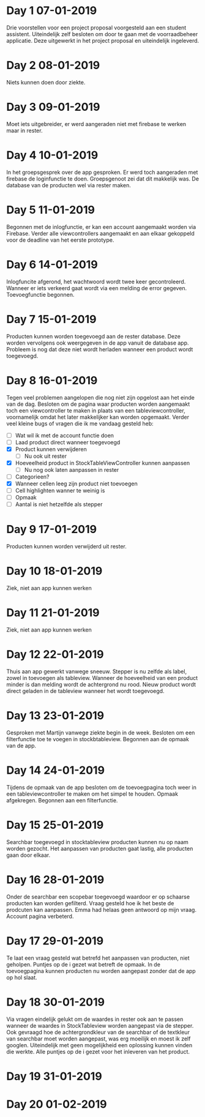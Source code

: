 # Day 1 07-01-2019
Drie voorstellen voor een project proposal voorgesteld aan een student assistent. Uiteindelijk zelf besloten om door te gaan met de voorraadbeheer applicatie. Deze uitgewerkt in het project proposal en uiteindelijk ingeleverd.

# Day 2 08-01-2019
Niets kunnen doen door ziekte.

# Day 3 09-01-2019
Moet iets uitgebreider, er werd aangeraden niet met firebase te werken maar in rester. 

# Day 4 10-01-2019
In het groepsgesprek over de app gesproken. Er werd toch aangeraden met firebase de loginfunctie te doen. Groepsgenoot zei dat dit makkelijk was. De database van de producten wel via rester maken.

# Day 5 11-01-2019
Begonnen met de inlogfunctie, er kan een account aangemaakt worden via Firebase. Verder alle viewcontrollers aangemaakt en aan elkaar gekoppeld voor de deadline van het eerste prototype.

# Day 6 14-01-2019
Inlogfuncite afgerond, het wachtwoord wordt twee keer gecontroleerd. Wanneer er iets verkeerd gaat wordt via een melding de error gegeven. Toevoegfunctie begonnen.

# Day 7 15-01-2019
Producten kunnen worden toegevoegd aan de rester database. Deze worden vervolgens ook weergegeven in de app vanuit de database app. Probleem is nog dat deze niet wordt herladen wanneer een product wordt toegevoegd.

# Day 8 16-01-2019
Tegen veel problemen aangelopen die nog niet zijn opgelost aan het einde van de dag. Besloten om de pagina waar producten worden aangemaakt toch een viewcontroller te maken in plaats van een tableviewcontroller, voornamelijk omdat het later makkelijker kan worden opgemaakt. Verder veel kleine bugs of vragen die ik me vandaag gesteld heb:
- [ ] Wat wil ik met de account functie doen
- [ ] Laad product direct wanneer toegevoegd
- [x] Product kunnen verwijderen
    - [ ] Nu ook uit rester
- [x] Hoeveelheid product in StockTableViewController kunnen aanpassen
    - [ ] Nu nog ook laten aanpassen in rester
- [ ] Categorieen?
- [x] Wanneer cellen leeg zijn product niet toevoegen
- [ ] Cell highlighten wanner te weinig is
- [ ] Opmaak
- [ ] Aantal is niet hetzelfde als stepper

# Day 9 17-01-2019
Producten kunnen worden verwijderd uit rester. 

# Day 10 18-01-2019
Ziek, niet aan app kunnen werken

# Day 11 21-01-2019
Ziek, niet aan app kunnen werken

# Day 12 22-01-2019
Thuis aan app gewerkt vanwege sneeuw. Stepper is nu zelfde als label, zowel in toevoegen als tableview. Wanneer de hoeveelheid van een product minder is dan melding wordt de achtergrond nu rood. Nieuw product wordt direct geladen in de tableview wanneer het wordt toegevoegd.

# Day 13 23-01-2019
Gesproken met Martijn vanwege ziekte begin in de week. Besloten om een filterfunctie toe te voegen in stockbtableview. Begonnen aan de opmaak van de app. 

# Day 14 24-01-2019
Tijdens de opmaak van de app besloten om de toevoegpagina toch weer in een tableviewcontroller te maken om het simpel te houden. Opmaak afgekregen. Begonnen aan een filterfunctie.

# Day 15 25-01-2019
Searchbar toegevoegd in stocktableview producten kunnen nu op naam worden gezocht. Het aanpassen van producten gaat lastig, alle producten gaan door elkaar.

# Day 16 28-01-2019
Onder de searchbar een scopebar toegevoegd waardoor er op schaarse producten kan worden gefilterd. Vraag gesteld hoe ik het beste de prodcuten kan aanpassen. Emma had helaas geen antwoord op mijn vraag. Account pagina verbeterd.

# Day 17 29-01-2019
Te laat een vraag gesteld wat betrefd het aanpassen van producten, niet geholpen. Puntjes op de i gezet wat betreft de opmaak. In de toevoegpagina kunnen producten nu worden aangepast zonder dat de app op hol slaat.

# Day 18 30-01-2019
Via vragen eindelijk gelukt om de waardes in rester ook aan te passen wanneer de waardes in StockTableview worden aangepast via de stepper. Ook gevraagd hoe de achtergrondkleur van de searchbar of de textkleur van searchbar moet worden aangepast, was erg moeilijk en moest ik zelf googlen. Uiteindelijk met geen mogelijkheid een oplossing kunnen vinden die werkte. Alle puntjes op de i gezet voor het inleveren van het product.


# Day 19 31-01-2019

# Day 20 01-02-2019
